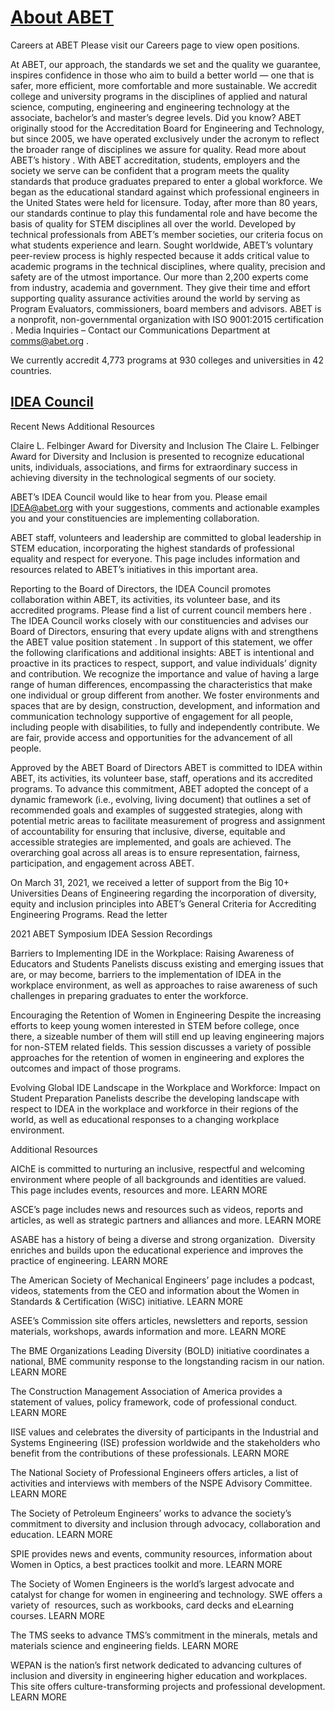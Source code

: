 # [About ABET](https://www.abet.org/about-abet/)

Careers at ABET
Please visit our
Careers page
to view open positions.

At ABET, our approach, the standards we set and the quality we guarantee, inspires confidence in those who aim to build a better world — one that is safer, more efficient, more comfortable and more sustainable.
We accredit college and university programs in the disciplines of applied and natural science, computing, engineering and engineering technology at the associate, bachelor’s and master’s degree levels.
Did you know?
ABET originally stood for the Accreditation Board for Engineering and Technology, but since 2005, we have operated exclusively under the acronym to reflect the broader range of disciplines we assure for quality.
Read more about ABET’s history
.
With ABET accreditation, students, employers and the society we serve can be confident that a program meets the quality standards that produce graduates prepared to enter a global workforce.
We began as the educational standard against which professional engineers in the United States were held for licensure. Today, after more than 80 years, our standards continue to play this fundamental role and have become the basis of quality for STEM disciplines all over the world.
Developed by technical professionals from ABET’s member societies, our criteria focus on what students experience and learn. Sought worldwide, ABET’s voluntary peer-review process is highly respected because it adds critical value to academic programs in the technical disciplines, where quality, precision and safety are of the utmost importance.
Our more than 2,200 experts come from industry, academia and government. They give their time and effort supporting quality assurance activities around the world by serving as Program Evaluators, commissioners, board members and advisors.
ABET is a nonprofit, non-governmental organization with
ISO 9001:2015 certification
.
Media Inquiries
– Contact our Communications Department at
comms@abet.org
.

We currently accredit 4,773 programs at 930 colleges and universities in 42 countries.

## [IDEA Council](https://www.abet.org/about-abet/idea-council/)

Recent News
Additional Resources

Claire L. Felbinger Award for Diversity and Inclusion
The Claire L. Felbinger Award for Diversity and Inclusion is presented to recognize educational units, individuals, associations, and firms for extraordinary success in achieving diversity in the technological segments of our society.

ABET’s IDEA Council would like to hear from you. Please email
IDEA@abet.org
with your suggestions, comments and actionable examples you and your constituencies are implementing collaboration.

ABET staff, volunteers and leadership are committed to global leadership in STEM education, incorporating the highest standards of professional equality and respect for everyone.
This page includes information and resources related to ABET’s initiatives in this important area.

Reporting to the Board of Directors, the IDEA Council promotes collaboration within ABET, its activities, its volunteer base, and its accredited programs.
Please find a list of current council members
here
.
The IDEA Council works closely with our constituencies and advises our Board of Directors, ensuring that every update aligns with and strengthens the
ABET value position statement
.
In support of this statement, we offer the following clarifications and additional insights:
ABET is intentional and proactive in its practices to respect, support, and value individuals’ dignity and contribution.
We recognize the importance and value of having a large range of human differences, encompassing the characteristics that make one individual or group different from another.
We foster environments and spaces that are by design, construction, development, and information and communication technology supportive of engagement for all people, including people with disabilities, to fully and independently contribute.
We are fair, provide access and opportunities for the advancement of all people.

Approved by the ABET Board of Directors
ABET is committed to IDEA within ABET, its activities, its volunteer base, staff, operations and its accredited programs. To advance this commitment, ABET adopted the concept of a dynamic framework (i.e., evolving, living document) that outlines a set of recommended goals and examples of suggested strategies, along with potential metric areas to facilitate measurement of progress and assignment of accountability for ensuring that inclusive, diverse, equitable and accessible strategies are implemented, and goals are achieved. The overarching goal across all areas is to ensure representation, fairness, participation, and engagement across ABET.

On March 31, 2021, we received a letter of support from the Big 10+ Universities Deans of Engineering regarding the incorporation of diversity, equity and inclusion principles into ABET’s General Criteria for Accrediting Engineering Programs.
Read the letter

2021 ABET Symposium IDEA Session Recordings

Barriers to Implementing IDE in the Workplace: Raising Awareness of Educators and Students
Panelists discuss existing and emerging issues that are, or may become, barriers to the implementation of IDEA in the workplace environment, as well as approaches to raise awareness of such challenges in preparing graduates to enter the workforce.

Encouraging the Retention of Women in Engineering
Despite the increasing efforts to keep young women interested in STEM before college, once there, a sizeable number of them will still end up leaving engineering majors for non-STEM related fields. This session discusses a variety of possible approaches for the retention of women in engineering and explores the outcomes and impact of those programs.

Evolving Global IDE Landscape in the Workplace and Workforce: Impact on Student Preparation
Panelists describe the developing landscape with respect to IDEA in the workplace and workforce in their regions of the world, as well as educational responses to a changing workplace environment.

Additional Resources

AIChE is committed to nurturing an inclusive, respectful and welcoming environment where people of all backgrounds and identities are valued. This page includes events, resources and more.
LEARN MORE

ASCE’s page includes news and resources such as videos, reports and articles, as well as strategic partners and alliances and more.
LEARN MORE

ASABE has a history of being a diverse and strong organization.  Diversity enriches and builds upon the educational experience and improves the practice of engineering.
LEARN MORE

The American Society of Mechanical Engineers’ page includes a podcast, videos, statements from the CEO and information about the Women in Standards & Certification (WiSC) initiative.
LEARN MORE

ASEE’s Commission site offers articles, newsletters and reports, session materials, workshops, awards information and more.
LEARN MORE

The BME Organizations Leading Diversity (BOLD) initiative coordinates a national, BME community response to the longstanding racism in our nation.
LEARN MORE

The Construction Management Association of America provides a statement of values, policy framework, code of professional conduct.
LEARN MORE

IISE values and celebrates the diversity of participants in the Industrial and Systems Engineering (ISE) profession worldwide and the stakeholders who benefit from the contributions of these professionals.
LEARN MORE

The National Society of Professional Engineers offers articles, a list of activities and interviews with members of the NSPE Advisory Committee.
LEARN MORE

The Society of Petroleum Engineers’ works to advance the society’s commitment to diversity and inclusion through advocacy, collaboration and education.
LEARN MORE

SPIE provides news and events, community resources, information about Women in Optics, a best practices toolkit and more.
LEARN MORE

The Society of Women Engineers is the world’s largest advocate and catalyst for change for women in engineering and technology. SWE offers a variety of  resources, such as workbooks, card decks and eLearning courses.
LEARN MORE

The TMS seeks to advance TMS’s commitment in the minerals, metals and materials science and engineering fields.
LEARN MORE

WEPAN is the nation’s first network dedicated to advancing cultures of inclusion and diversity in engineering higher education and workplaces. This site offers culture-transforming projects and professional development.
LEARN MORE